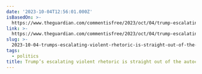 ```yaml
---
date: '2023-10-04T12:56:01.000Z'
isBasedOn: >-
  https://www.theguardian.com/commentisfree/2023/oct/04/trump-escalating-violent-rhetoric-autocratic-playbook?CMP=Share_AndroidApp_Other
link: >-
  https://www.theguardian.com/commentisfree/2023/oct/04/trump-escalating-violent-rhetoric-autocratic-playbook?CMP=Share_AndroidApp_Other
slug: >-
  2023-10-04-trumps-escalating-violent-rhetoric-is-straight-out-of-the-autocrats-playb
tags:
  - politics
title: Trump’s escalating violent rhetoric is straight out of the autocrat’s playb
---
```


